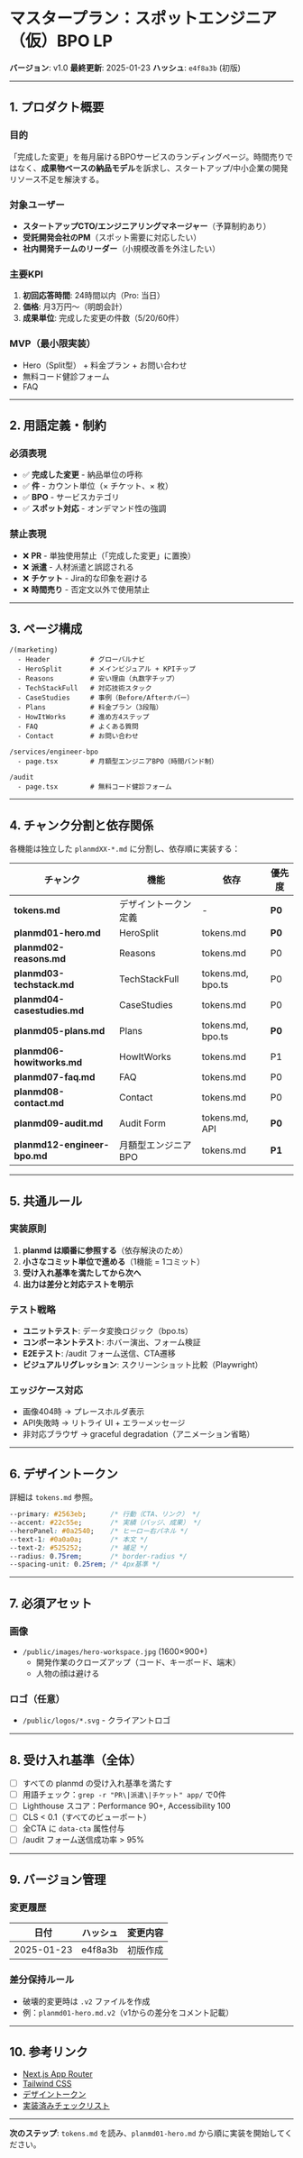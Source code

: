 # マスタープラン：スポットエンジニア（仮）BPO LP

**バージョン**: v1.0
**最終更新**: 2025-01-23
**ハッシュ**: `e4f8a3b` (初版)

---

## 1. プロダクト概要

### 目的
「完成した変更」を毎月届けるBPOサービスのランディングページ。時間売りではなく、**成果物ベースの納品モデル**を訴求し、スタートアップ/中小企業の開発リソース不足を解決する。

### 対象ユーザー
- **スタートアップCTO/エンジニアリングマネージャー**（予算制約あり）
- **受託開発会社のPM**（スポット需要に対応したい）
- **社内開発チームのリーダー**（小規模改善を外注したい）

### 主要KPI
1. **初回応答時間**: 24時間以内（Pro: 当日）
2. **価格**: 月3万円〜（明朗会計）
3. **成果単位**: 完成した変更の件数（5/20/60件）

### MVP（最小限実装）
- Hero（Split型） + 料金プラン + お問い合わせ
- 無料コード健診フォーム
- FAQ

---

## 2. 用語定義・制約

### 必須表現
- ✅ **完成した変更** - 納品単位の呼称
- ✅ **件** - カウント単位（× チケット、× 枚）
- ✅ **BPO** - サービスカテゴリ
- ✅ **スポット対応** - オンデマンド性の強調

### 禁止表現
- ❌ **PR** - 単独使用禁止（「完成した変更」に置換）
- ❌ **派遣** - 人材派遣と誤認される
- ❌ **チケット** - Jira的な印象を避ける
- ❌ **時間売り** - 否定文以外で使用禁止

---

## 3. ページ構成

```
/(marketing)
  - Header          # グローバルナビ
  - HeroSplit       # メインビジュアル + KPIチップ
  - Reasons         # 安い理由（丸数字チップ）
  - TechStackFull   # 対応技術スタック
  - CaseStudies     # 事例（Before/Afterホバー）
  - Plans           # 料金プラン（3段階）
  - HowItWorks      # 進め方4ステップ
  - FAQ             # よくある質問
  - Contact         # お問い合わせ

/services/engineer-bpo
  - page.tsx        # 月額型エンジニアBPO（時間バンド制）

/audit
  - page.tsx        # 無料コード健診フォーム
```

---

## 4. チャンク分割と依存関係

各機能は独立した `planmdXX-*.md` に分割し、依存順に実装する：

| チャンク | 機能 | 依存 | 優先度 |
|---------|------|------|--------|
| **tokens.md** | デザイントークン定義 | - | **P0** |
| **planmd01-hero.md** | HeroSplit | tokens.md | **P0** |
| **planmd02-reasons.md** | Reasons | tokens.md | P0 |
| **planmd03-techstack.md** | TechStackFull | tokens.md, bpo.ts | P0 |
| **planmd04-casestudies.md** | CaseStudies | tokens.md | P0 |
| **planmd05-plans.md** | Plans | tokens.md, bpo.ts | **P0** |
| **planmd06-howitworks.md** | HowItWorks | tokens.md | P1 |
| **planmd07-faq.md** | FAQ | tokens.md | P0 |
| **planmd08-contact.md** | Contact | tokens.md | P0 |
| **planmd09-audit.md** | Audit Form | tokens.md, API | **P0** |
| **planmd12-engineer-bpo.md** | 月額型エンジニアBPO | tokens.md | **P1** |

---

## 5. 共通ルール

### 実装原則
1. **planmd は順番に参照する**（依存解決のため）
2. **小さなコミット単位で進める**（1機能 = 1コミット）
3. **受け入れ基準を満たしてから次へ**
4. **出力は差分と対応テストを明示**

### テスト戦略
- **ユニットテスト**: データ変換ロジック（bpo.ts）
- **コンポーネントテスト**: ホバー演出、フォーム検証
- **E2Eテスト**: /audit フォーム送信、CTA遷移
- **ビジュアルリグレッション**: スクリーンショット比較（Playwright）

### エッジケース対応
- 画像404時 → プレースホルダ表示
- API失敗時 → リトライ UI + エラーメッセージ
- 非対応ブラウザ → graceful degradation（アニメーション省略）

---

## 6. デザイントークン

詳細は `tokens.md` 参照。

```css
--primary: #2563eb;      /* 行動（CTA、リンク） */
--accent: #22c55e;       /* 実績（バッジ、成果） */
--heroPanel: #0a2540;    /* ヒーロー右パネル */
--text-1: #0a0a0a;       /* 本文 */
--text-2: #525252;       /* 補足 */
--radius: 0.75rem;       /* border-radius */
--spacing-unit: 0.25rem; /* 4px基準 */
```

---

## 7. 必須アセット

### 画像
- `/public/images/hero-workspace.jpg` (1600×900+)
  - 開発作業のクローズアップ（コード、キーボード、端末）
  - 人物の顔は避ける

### ロゴ（任意）
- `/public/logos/*.svg` - クライアントロゴ

---

## 8. 受け入れ基準（全体）

- [ ] すべての planmd の受け入れ基準を満たす
- [ ] 用語チェック：`grep -r "PR\|派遣\|チケット" app/` で0件
- [ ] Lighthouse スコア：Performance 90+, Accessibility 100
- [ ] CLS < 0.1（すべてのビューポート）
- [ ] 全CTA に `data-cta` 属性付与
- [ ] /audit フォーム送信成功率 > 95%

---

## 9. バージョン管理

### 変更履歴
| 日付 | ハッシュ | 変更内容 |
|------|---------|---------|
| 2025-01-23 | e4f8a3b | 初版作成 |

### 差分保持ルール
- 破壊的変更時は `.v2` ファイルを作成
- 例：`planmd01-hero.md.v2`（v1からの差分をコメント記載）

---

## 10. 参考リンク

- [Next.js App Router](https://nextjs.org/docs/app)
- [Tailwind CSS](https://tailwindcss.com/docs)
- [デザイントークン](./tokens.md)
- [実装済みチェックリスト](../../plan.md)

---

**次のステップ**: `tokens.md` を読み、`planmd01-hero.md` から順に実装を開始してください。
